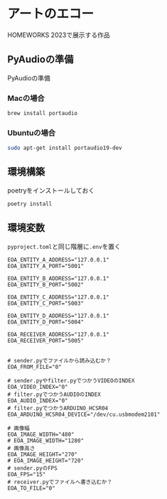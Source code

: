 # アートのエコー
HOMEWORKS 2023で展示する作品


## PyAudioの準備
PyAudioの準備

### Macの場合

```bash
brew install portaudio
```

### Ubuntuの場合

```bash
sudo apt-get install portaudio19-dev
```

## 環境構築

poetryをインストールしておく

```bash
poetry install
```
## 環境変数

`pyproject.toml`と同じ階層に`.env`を置く

```
EOA_ENTITY_A_ADDRESS="127.0.0.1"
EOA_ENTITY_A_PORT="5001"

EOA_ENTITY_B_ADDRESS="127.0.0.1"
EOA_ENTITY_B_PORT="5002"

EOA_ENTITY_C_ADDRESS="127.0.0.1"
EOA_ENTITY_C_PORT="5003"

EOA_ENTITY_D_ADDRESS="127.0.0.1"
EOA_ENTITY_D_PORT="5004"

EOA_RECEIVER_ADDRESS="127.0.0.1"
EOA_RECEIVER_PORT="5005"


# sender.pyでファイルから読み込むか？
EOA_FROM_FILE="0"

# sender.pyやfilter.pyでつかうVIDEOのINDEX
EOA_VIDEO_INDEX="0"
# filter.pyでつかうAUDIOのINDEX
EOA_AUDIO_INDEX="0"
# filter.pyでつかうARDUINO_HCSR04
EOA_ARDUINO_HCSR04_DEVICE="/dev/cu.usbmodem2101"

# 画像幅
EOA_IMAGE_WIDTH="480"
# EOA_IMAGE_WIDTH="1280"
# 画像高さ
EOA_IMAGE_HEIGHT="270"
# EOA_IMAGE_HEIGHT="720"
# sender.pyのFPS
EOA_FPS="15"
# receiver.pyでファイルへ書き込むか？
EOA_TO_FILE="0"

```

